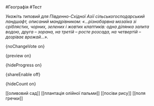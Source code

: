#Географія #Тест

*Укажіть типовий для Південно-Східної Азії сільськогосподарський  ландшафт, описаний мандрівником: «...різнобарвна мозаїка зі сріблястих,  чорних, зелених і жовтих клаптиків: одна ділянка залита водою, друга –  зорана, на третій – росте розсада, на четвертій – дозріває врожай...».*

{noChangeVote on}

{preview on}

{hideProgress on}

{shareEnable off}

{hideCount on}

[[оливовий сад]]
[[плантація олійної пальми]]
[[посіви рису]]
[[поля гречки]]
